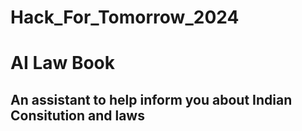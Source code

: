 # Hack_For_Tomorrow_2024

# AI Law Book
## An assistant to help inform you about Indian Consitution and laws
